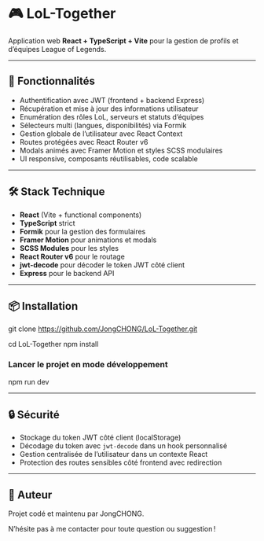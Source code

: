 # 🎮 LoL-Together

Application web **React + TypeScript + Vite** pour la gestion de profils et d’équipes League of Legends.

---

## 🚀 Fonctionnalités

- Authentification avec JWT (frontend + backend Express)
- Récupération et mise à jour des informations utilisateur
- Enumération des rôles LoL, serveurs et statuts d’équipes
- Sélecteurs multi (langues, disponibilités) via Formik
- Gestion globale de l’utilisateur avec React Context
- Routes protégées avec React Router v6
- Modals animés avec Framer Motion et styles SCSS modulaires
- UI responsive, composants réutilisables, code scalable

---

## 🛠️ Stack Technique

- **React** (Vite + functional components)
- **TypeScript** strict
- **Formik** pour la gestion des formulaires
- **Framer Motion** pour animations et modals
- **SCSS Modules** pour les styles
- **React Router v6** pour le routage
- **jwt-decode** pour décoder le token JWT côté client
- **Express** pour le backend API

---

## 📦 Installation

git clone https://github.com/JongCHONG/LoL-Together.git

cd LoL-Together
npm install

### Lancer le projet en mode développement

npm run dev

---

## 🔒 Sécurité

- Stockage du token JWT côté client (localStorage)
- Décodage du token avec `jwt-decode` dans un hook personnalisé
- Gestion centralisée de l’utilisateur dans un contexte React
- Protection des routes sensibles côté frontend avec redirection

---

## 👤 Auteur

Projet codé et maintenu par JongCHONG.

N’hésite pas à me contacter pour toute question ou suggestion !
